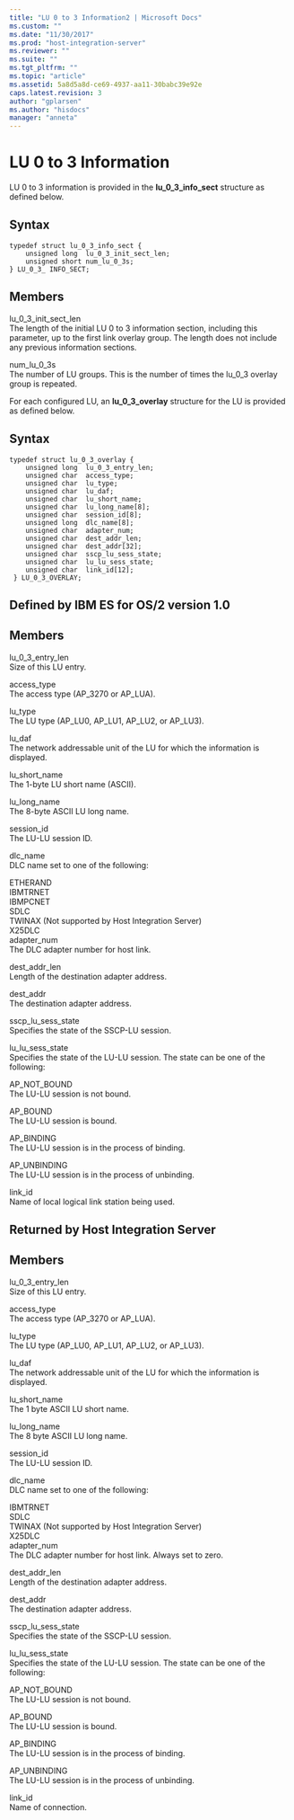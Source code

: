 ```yaml
---
title: "LU 0 to 3 Information2 | Microsoft Docs"
ms.custom: ""
ms.date: "11/30/2017"
ms.prod: "host-integration-server"
ms.reviewer: ""
ms.suite: ""
ms.tgt_pltfrm: ""
ms.topic: "article"
ms.assetid: 5a8d5a8d-ce69-4937-aa11-30babc39e92e
caps.latest.revision: 3
author: "gplarsen"
ms.author: "hisdocs"
manager: "anneta"
---
```

# LU 0 to 3 Information
LU 0 to 3 information is provided in the **lu_0_3_info_sect** structure as defined below.  
  
## Syntax  
  
```  
typedef struct lu_0_3_info_sect {  
    unsigned long  lu_0_3_init_sect_len;  
    unsigned short num_lu_0_3s;  
} LU_0_3_ INFO_SECT;  
```  
  
## Members  
 lu_0_3_init_sect_len  
 The length of the initial LU 0 to 3 information section, including this parameter, up to the first link overlay group. The length does not include any previous information sections.  
  
 num_lu_0_3s  
 The number of LU groups. This is the number of times the lu_0_3 overlay group is repeated.  
  
 For each configured LU, an **lu_0_3_overlay** structure for the LU is provided as defined below.  
  
## Syntax  
  
```  
typedef struct lu_0_3_overlay {  
    unsigned long  lu_0_3_entry_len;  
    unsigned char  access_type;  
    unsigned char  lu_type;  
    unsigned char  lu_daf;  
    unsigned char  lu_short_name;  
    unsigned char  lu_long_name[8];  
    unsigned char  session_id[8];  
    unsigned long  dlc_name[8];  
    unsigned char  adapter_num;  
    unsigned char  dest_addr_len;  
    unsigned char  dest_addr[32];  
    unsigned char  sscp_lu_sess_state;  
    unsigned char  lu_lu_sess_state;  
    unsigned char  link_id[12];  
 } LU_0_3_OVERLAY;  
```  
  
## Defined by IBM ES for OS/2 version 1.0  
  
## Members  
 lu_0_3_entry_len  
 Size of this LU entry.  
  
 access_type  
 The access type (AP_3270 or AP_LUA).  
  
 lu_type  
 The LU type (AP_LU0, AP_LU1, AP_LU2, or AP_LU3).  
  
 lu_daf  
 The network addressable unit of the LU for which the information is displayed.  
  
 lu_short_name  
 The 1-byte LU short name (ASCII).  
  
 lu_long_name  
 The 8-byte ASCII LU long name.  
  
 session_id  
 The LU-LU session ID.  
  
 dlc_name  
 DLC name set to one of the following:  
  
 ETHERAND  
  IBMTRNET  
  IBMPCNET  
  SDLC  
  TWINAX (Not supported by Host Integration Server)  
  X25DLC  
  adapter_num  
 The DLC adapter number for host link.  
  
 dest_addr_len  
 Length of the destination adapter address.  
  
 dest_addr  
 The destination adapter address.  
  
 sscp_lu_sess_state  
 Specifies the state of the SSCP-LU session.  
  
 lu_lu_sess_state  
 Specifies the state of the LU-LU session. The state can be one of the following:  
  
 AP_NOT_BOUND  
 The LU-LU session is not bound.  
  
 AP_BOUND  
 The LU-LU session is bound.  
  
 AP_BINDING  
 The LU-LU session is in the process of binding.  
  
 AP_UNBINDING  
 The LU-LU session is in the process of unbinding.  
  
 link_id  
 Name of local logical link station being used.  
  
## Returned by Host Integration Server  
  
## Members  
 lu_0_3_entry_len  
 Size of this LU entry.  
  
 access_type  
 The access type (AP_3270 or AP_LUA).  
  
 lu_type  
 The LU type (AP_LU0, AP_LU1, AP_LU2, or AP_LU3).  
  
 lu_daf  
 The network addressable unit of the LU for which the information is displayed.  
  
 lu_short_name  
 The 1 byte ASCII LU short name.  
  
 lu_long_name  
 The 8 byte ASCII LU long name.  
  
 session_id  
 The LU-LU session ID.  
  
 dlc_name  
 DLC name set to one of the following:  
  
 IBMTRNET  
  SDLC  
  TWINAX (Not supported by Host Integration Server)  
  X25DLC  
  adapter_num  
 The DLC adapter number for host link. Always set to zero.  
  
 dest_addr_len  
 Length of the destination adapter address.  
  
 dest_addr  
 The destination adapter address.  
  
 sscp_lu_sess_state  
 Specifies the state of the SSCP-LU session.  
  
 lu_lu_sess_state  
 Specifies the state of the LU-LU session. The state can be one of the following:  
  
 AP_NOT_BOUND  
 The LU-LU session is not bound.  
  
 AP_BOUND  
 The LU-LU session is bound.  
  
 AP_BINDING  
 The LU-LU session is in the process of binding.  
  
 AP_UNBINDING  
 The LU-LU session is in the process of unbinding.  
  
 link_id  
 Name of connection.